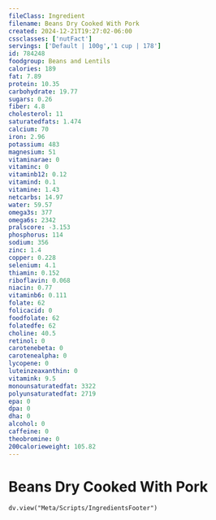 ```yaml
---
fileClass: Ingredient
filename: Beans Dry Cooked With Pork
created: 2024-12-21T19:27:02-06:00
cssclasses: ['nutFact']
servings: ['Default | 100g','1 cup | 178']
id: 784248
foodgroup: Beans and Lentils
calories: 189
fat: 7.89
protein: 10.35
carbohydrate: 19.77
sugars: 0.26
fiber: 4.8
cholesterol: 11
saturatedfats: 1.474
calcium: 70
iron: 2.96
potassium: 483
magnesium: 51
vitaminarae: 0
vitaminc: 0
vitaminb12: 0.12
vitamind: 0.1
vitamine: 1.43
netcarbs: 14.97
water: 59.57
omega3s: 377
omega6s: 2342
pralscore: -3.153
phosphorus: 114
sodium: 356
zinc: 1.4
copper: 0.228
selenium: 4.1
thiamin: 0.152
riboflavin: 0.068
niacin: 0.77
vitaminb6: 0.111
folate: 62
folicacid: 0
foodfolate: 62
folatedfe: 62
choline: 40.5
retinol: 0
carotenebeta: 0
carotenealpha: 0
lycopene: 0
luteinzeaxanthin: 0
vitamink: 9.5
monounsaturatedfat: 3322
polyunsaturatedfat: 2719
epa: 0
dpa: 0
dha: 0
alcohol: 0
caffeine: 0
theobromine: 0
200calorieweight: 105.82
---
```


# Beans Dry Cooked With Pork

```dataviewjs
dv.view("Meta/Scripts/IngredientsFooter")
```